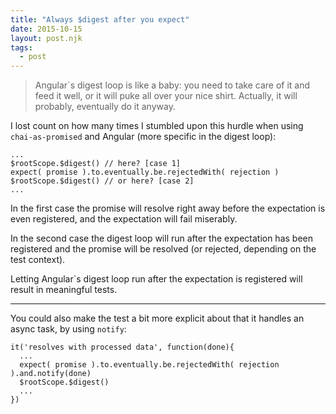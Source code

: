 ```yaml
---
title: "Always $digest after you expect"
date: 2015-10-15
layout: post.njk
tags:
  - post
---
```


> Angular`s digest loop is like a baby: you need to take care of it and feed it well, or it will puke all over your nice shirt.
> Actually, it will probably, eventually do it anyway.


I lost count on how many times I stumbled upon this hurdle when using `chai-as-promised` and Angular (more specific in the digest loop):

```
...
$rootScope.$digest() // here? [case 1]
expect( promise ).to.eventually.be.rejectedWith( rejection )
$rootScope.$digest() // or here? [case 2]
...
```

In the first case the promise will resolve right away before the expectation is even registered, and the expectation will fail miserably.

In the second case the digest loop will run after the expectation has been registered and the promise will be resolved (or rejected, depending on the test context).

Letting Angular`s digest loop run after the expectation is registered will result in meaningful tests.

---

You could also make the test a bit more explicit about that it handles an async task, by using `notify`:

```
it('resolves with processed data', function(done){
  ...
  expect( promise ).to.eventually.be.rejectedWith( rejection ).and.notify(done)
  $rootScope.$digest()
  ...
})
```
